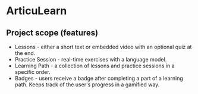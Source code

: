 # ArticuLearn

## Project scope (features)

- Lessons - either a short text or embedded video with an optional quiz at the end.
- Practice Session - real-time exercises with a language model.
- Learning Path - a collection of lessons and practice sessions in a specific order.
- Badges - users receive a badge after completing a part of a learning path. Keeps track of the user's progress in a gamified way.
